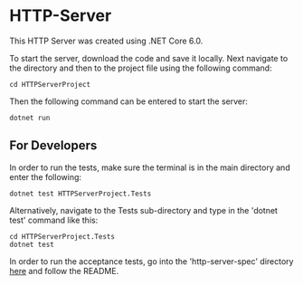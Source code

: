 ﻿# HTTP-Server

This HTTP Server was created using .NET Core 6.0.

To start the server, download the code and save it locally. Next navigate to the directory and then to the project file using the following command:

    cd HTTPServerProject

Then the following command can be entered to start the server:

    dotnet run

## For Developers

In order to run the tests, make sure the terminal is in the main directory and enter the following:

    dotnet test HTTPServerProject.Tests

Alternatively, navigate to the Tests sub-directory and type in the 'dotnet test' command like this:

    cd HTTPServerProject.Tests
    dotnet test

In order to run the acceptance tests, go into the 'http-server-spec' directory [here](https://github.com/evan-m-jackson/HTTP-Server/blob/6a0efb7af2c333f282801496616eb8063dc5b0d9/http-server-spec) and follow the README.